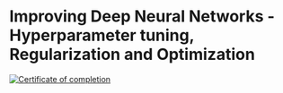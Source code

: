 # Improving Deep Neural Networks - Hyperparameter tuning, Regularization and Optimization

[![Certificate of completion](https://coursera-certificate-images.s3.amazonaws.com/SRYYSFLVWZYY)](https://coursera.org/share/984944d39d91799ba680d501f782603a)

